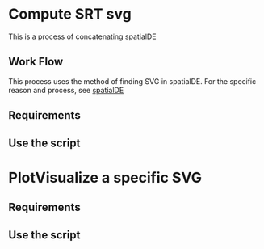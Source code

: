 # Compute SRT svg
This is a process of concatenating spatialDE
## Work Flow
This process uses the method of finding SVG in spatialDE. 
For the specific reason and process, see [spatialDE](https://www.nature.com/articles/nmeth.4636)
## Requirements
## Use the script
# PlotVisualize a specific SVG
## Requirements
## Use the script
